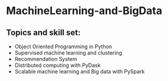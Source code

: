 # MachineLearning-and-BigData
## Topics and skill set:

* Object Oriented Programming in Python
* Supervised machine learning and clustering 
* Recommendation System
* Distributed computing with PyDask 
* Scalable machine learning and Big data with PySpark
